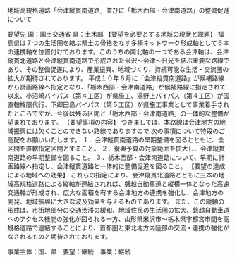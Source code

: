 地域高規格道路「会津縦貫南道路」並びに「栃木西部・会津南道路」の整備促進について

要望先	国：国土交通省
	県：土木部
【要望を必要とする地域の現状と課題】
福島県は７つの生活圏を結ぶ県土の骨格をなす多極ネットワーク形成軸として６本の連携軸を位置付けております。このうちの南北軸の一つである会津軸は、会津縦貫北道路と会津縦貫南道路で形成された米沢～会津～日光を結ぶ重要な路線であり、その整備促進により、産業振興、地域づくり、持続可能な生活・交流圏の拡大が期待されております。
平成１０年６月に「会津縦貫南道路」が候補路線から計画路線へ指定となり、「栃木西部・会津南道路」が候補路線に指定されて以来、小沼崎バイパス（第４工区）が県施工、湯野上バイパス（第４工区）が国直轄権限代行、下郷田島バイパス（第５工区）が県施工事業として事業着手されたところですが、今後は残る区間と「栃木西部・会津南道路」の一体的な整備が望まれております。
【要望事項の内容】
つきましては、本路線は会津地方の地域振興には欠くことのできない路線でありますので
次の事項について特段のご高配をお願いいたします。
１．会津縦貫南道路の早期整備を図るとともに、全区間を直轄指定区間とすること。
２．復興予算の対象範囲を拡大し、会津縦貫南道路の早期整備を図ること。
３．栃木西部・会津南道路について、早期に計画路線へ指定し、会津縦貫道路と一体的に整備促進を図ること。
【要望の達成による地域への効果】
これらの指定により、会津縦貫北道路とともに三本の地域高規格道路による縦軸が連結されれば、磐越自動車道と縦横一体となった高速交通軸が形成され、広大な面積を有する会津地方の連携を強化し、会津地方の開発、地域振興に大きな波及効果を与えるものであります。
また、この縦軸の形成は、市街地部分の交通渋滞の緩和、地域住民の生活圏の拡大、磐越自動車道へのアクセス機能の強化が図られる一方、山形県米沢市～栃木県宇都宮市間を高規格道路で連結することにより、首都圏と東北地方内陸部の交流・連携の強化がなされるものと期待されております。



事業主体：国、県　要望：継続　事業：継続